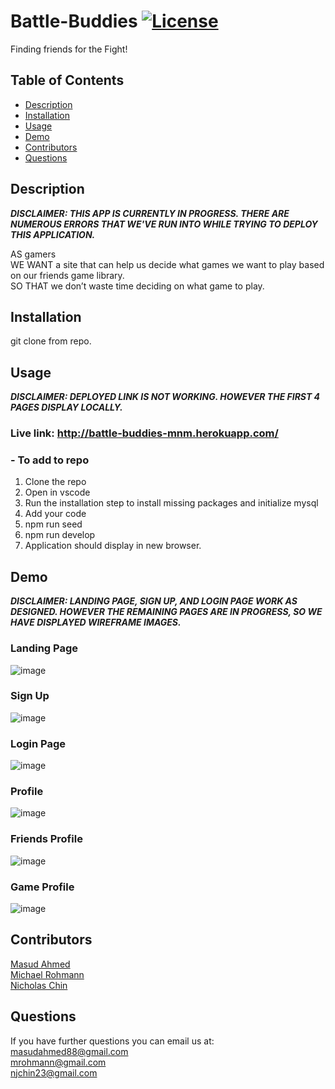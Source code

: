 # Battle-Buddies [![License](https://img.shields.io/badge/License-MIT-blue.svg)](https://opensource.org/licenses/MIT)

Finding friends for the Fight!

## Table of Contents

- [Description](#description)
- [Installation](#installation)
- [Usage](#usage)
- [Demo](#demo)
- [Contributors](#contributors)
- [Questions](#questions)

## Description

***DISCLAIMER: THIS APP IS CURRENTLY IN PROGRESS. THERE ARE NUMEROUS ERRORS THAT WE'VE RUN INTO WHILE TRYING TO DEPLOY THIS APPLICATION.***

AS gamers   
WE WANT a site that can help us decide what games we want to play based on our friends game library.   
SO THAT we don’t waste time deciding on what game to play. 


## Installation

git clone from repo. 

## Usage

***DISCLAIMER: DEPLOYED LINK IS NOT WORKING. HOWEVER THE FIRST 4 PAGES DISPLAY LOCALLY.***

### Live link: http://battle-buddies-mnm.herokuapp.com/

### - To add to repo

1. Clone the repo
2. Open in vscode
3. Run the installation step to install missing packages and initialize mysql
4. Add your code
5. npm run seed
6. npm run develop
7. Application should display in new browser.

## Demo

***DISCLAIMER: LANDING PAGE, SIGN UP, AND LOGIN PAGE WORK AS DESIGNED. HOWEVER THE REMAINING PAGES ARE IN PROGRESS, SO WE HAVE DISPLAYED WIREFRAME IMAGES.***

### Landing Page

![image](https://user-images.githubusercontent.com/87885450/137782829-b88dc22f-7669-42dc-9309-6cd0caa08a62.png)

### Sign Up

![image](https://user-images.githubusercontent.com/87885450/137783180-a6718865-9f4e-49f5-bf89-b94ec2585480.png)

### Login Page

![image](https://user-images.githubusercontent.com/87885450/137783345-ab3a5c7d-2a08-434c-aa9b-b08e4cfde400.png)

### Profile

![image](https://user-images.githubusercontent.com/87885450/137783518-8bf2a784-7bdf-4ba2-ac05-bcc18a3bf260.png)

### Friends Profile

![image](https://user-images.githubusercontent.com/87885450/137783653-a30cd4bc-6208-4988-b990-64e02b584e98.png)

### Game Profile

![image](https://user-images.githubusercontent.com/87885450/137783764-59b99eab-daf5-4e19-93b7-0ff2faa8d266.png)


## Contributors

[Masud Ahmed](https://www.github.com/masudahmed88)  
[Michael Rohmann](https://github.com/mrohmann)  
[Nicholas Chin](https://www.github.com/nickjchin)

## Questions

If you have further questions you can email us at:  
[masudahmed88@gmail.com](mailto:masudahmed88@gmail.com?subject=[GitHub%Stock%Shout])  
[mrohmann@gmail.com](mailto:mrohmann@gmail.com?subject=[GitHub%Stock%Shout])  
[njchin23@gmail.com](mailto:njchin23@gmail.com?subject=[GitHub%Stock%Shout])

